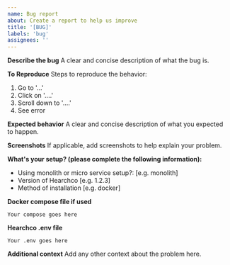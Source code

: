 ```yaml
---
name: Bug report
about: Create a report to help us improve
title: '[BUG]'
labels: 'bug'
assignees: ''
---
```


**Describe the bug**
A clear and concise description of what the bug is.

**To Reproduce**
Steps to reproduce the behavior:

1. Go to '...'
2. Click on '....'
3. Scroll down to '....'
4. See error

**Expected behavior**
A clear and concise description of what you expected to happen.

**Screenshots**
If applicable, add screenshots to help explain your problem.

**What's your setup? (please complete the following information):**

- Using monolith or micro service setup?: [e.g. monolith]
- Version of Hearchco [e.g. 1.2.3]
- Method of installation [e.g. docker]

**Docker compose file if used**

```docker
Your compose goes here
```

**Hearchco .env file**

```env
Your .env goes here
```

**Additional context**
Add any other context about the problem here.

